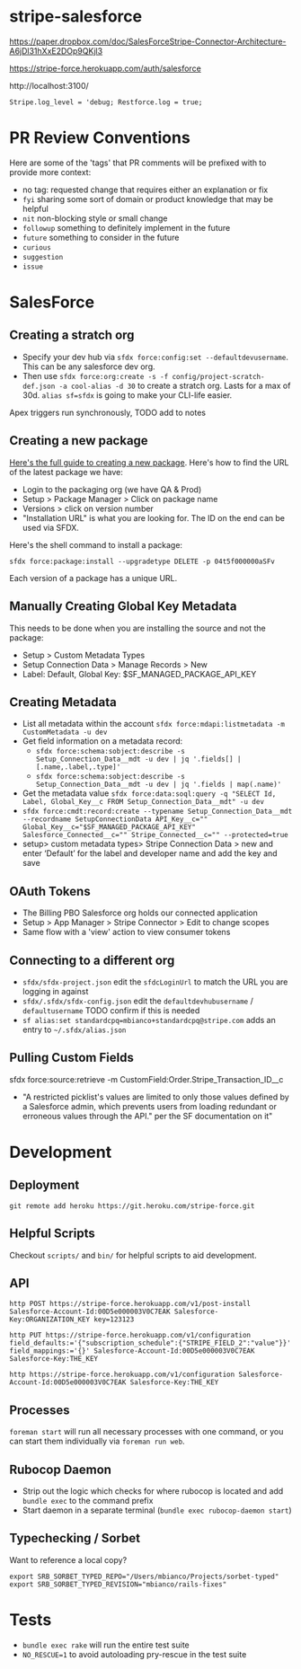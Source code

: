 # stripe-salesforce

https://paper.dropbox.com/doc/SalesForceStripe-Connector-Architecture-A6jDl31hXxE2DOp9QKjl3

https://stripe-force.herokuapp.com/auth/salesforce

http://localhost:3100/

```
Stripe.log_level = 'debug; Restforce.log = true;
```

# PR Review Conventions

Here are some of the 'tags' that PR comments will be prefixed with to provide more context:

- no tag: requested change that requires either an explanation or fix
- `fyi` sharing some sort of domain or product knowledge that may be helpful
- `nit` non-blocking style or small change
- `followup` something to definitely implement in the future
- `future` something to consider in the future
- `curious`
- `suggestion`
- `issue`

# SalesForce

## Creating a stratch org

- Specify your dev hub via `sfdx force:config:set --defaultdevusername`. This can be any salesforce dev org.
- Then use `sfdx force:org:create -s -f config/project-scratch-def.json -a cool-alias -d 30` to create a stratch org. Lasts for a max of 30d.
  `alias sf=sfdx` is going to make your CLI-life easier.

Apex triggers run synchronously, TODO add to notes

## Creating a new package

[Here's the full guide to creating a new package](https://developer.salesforce.com/docs/atlas.en-us.packagingGuide.meta/packagingGuide/uploading_packages.htm). Here's how to find the URL of the latest package we have:

- Login to the packaging org (we have QA & Prod)
- Setup > Package Manager > Click on package name
- Versions > click on version number
- "Installation URL" is what you are looking for. The ID on the end can be used via SFDX.

Here's the shell command to install a package:

```shell
sfdx force:package:install --upgradetype DELETE -p 04t5f000000aSFv
```

Each version of a package has a unique URL.

## Manually Creating Global Key Metadata

This needs to be done when you are installing the source and not the package:

- Setup > Custom Metadata Types
- Setup Connection Data > Manage Records > New
- Label: Default, Global Key: $SF_MANAGED_PACKAGE_API_KEY

## Creating Metadata

- List all metadata within the account `sfdx force:mdapi:listmetadata -m CustomMetadata -u dev`
- Get field information on a metadata record:
  - `sfdx force:schema:sobject:describe -s Setup_Connection_Data__mdt -u dev | jq '.fields[] | [.name,.label,.type]'`
  - `sfdx force:schema:sobject:describe -s Setup_Connection_Data__mdt -u dev | jq '.fields | map(.name)'`
- Get the metadata value `sfdx force:data:soql:query -q "SELECT Id, Label, Global_Key__c FROM Setup_Connection_Data__mdt" -u dev`
- `sfdx force:cmdt:record:create --typename Setup_Connection_Data__mdt --recordname SetupConnectionData API_Key__c="" Global_Key__c="$SF_MANAGED_PACKAGE_API_KEY" Salesforce_Connected__c="" Stripe_Connected__c="" --protected=true`
- setup> custom metadata types> Stripe Connection Data > new and enter ‘Default’ for the label and developer name and add the key and save

## OAuth Tokens

- The Billing PBO Salesforce org holds our connected application
- Setup > App Manager > Stripe Connector > Edit to change scopes
- Same flow with a 'view' action to view consumer tokens

## Connecting to a different org

- `sfdx/sfdx-project.json` edit the `sfdcLoginUrl` to match the URL you are logging in against
- `sfdx/.sfdx/sfdx-config.json` edit the `defaultdevhubusername` / `defaultusername` TODO confirm if this is needed
- `sf alias:set standardcpq=mbianco+standardcpq@stripe.com` adds an entry to `~/.sfdx/alias.json`

## Pulling Custom Fields

sfdx force:source:retrieve -m CustomField:Order.Stripe_Transaction_ID\_\_c

- "A restricted picklist's values are limited to only those values defined by a Salesforce admin, which prevents users from loading redundant or erroneous values through the API." per the SF documentation on it"

# Development

## Deployment

`git remote add heroku https://git.heroku.com/stripe-force.git`

## Helpful Scripts

Checkout `scripts/` and `bin/` for helpful scripts to aid development.

## API

```shell
http POST https://stripe-force.herokuapp.com/v1/post-install Salesforce-Account-Id:00D5e000003V0C7EAK Salesforce-Key:ORGANIZATION_KEY key=123123

http PUT https://stripe-force.herokuapp.com/v1/configuration field_defaults:='{"subscription_schedule":{"STRIPE_FIELD_2":"value"}}' field_mappings:='{}' Salesforce-Account-Id:00D5e000003V0C7EAK Salesforce-Key:THE_KEY

http https://stripe-force.herokuapp.com/v1/configuration Salesforce-Account-Id:00D5e000003V0C7EAK Salesforce-Key:THE_KEY
```

## Processes

`foreman start` will run all necessary processes with one command, or you can start them individually via `foreman run web`.

## Rubocop Daemon

- Strip out the logic which checks for where rubocop is located and add `bundle exec` to the command prefix
- Start daemon in a separate terminal (`bundle exec rubocop-daemon start`)

## Typechecking / Sorbet

Want to reference a local copy?

```shell
export SRB_SORBET_TYPED_REPO="/Users/mbianco/Projects/sorbet-typed"
export SRB_SORBET_TYPED_REVISION="mbianco/rails-fixes"
```

# Tests

- `bundle exec rake` will run the entire test suite
- `NO_RESCUE=1` to avoid autoloading pry-rescue in the test suite
